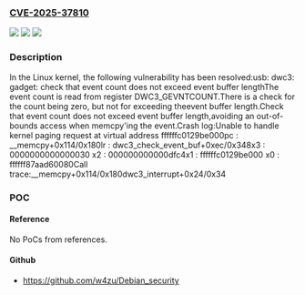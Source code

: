 ### [CVE-2025-37810](https://cve.mitre.org/cgi-bin/cvename.cgi?name=CVE-2025-37810)
![](https://img.shields.io/static/v1?label=Product&message=Linux&color=blue)
![](https://img.shields.io/static/v1?label=Version&message=72246da40f3719af3bfd104a2365b32537c27d83%3C%20015c39f38e69a491d2abd5e98869a500a9459b3b%20&color=brighgreen)
![](https://img.shields.io/static/v1?label=Vulnerability&message=n%2Fa&color=brighgreen)

### Description

In the Linux kernel, the following vulnerability has been resolved:usb: dwc3: gadget: check that event count does not exceed event buffer lengthThe event count is read from register DWC3_GEVNTCOUNT.There is a check for the count being zero, but not for exceeding theevent buffer length.Check that event count does not exceed event buffer length,avoiding an out-of-bounds access when memcpy'ing the event.Crash log:Unable to handle kernel paging request at virtual address ffffffc0129be000pc : __memcpy+0x114/0x180lr : dwc3_check_event_buf+0xec/0x348x3 : 0000000000000030 x2 : 000000000000dfc4x1 : ffffffc0129be000 x0 : ffffff87aad60080Call trace:__memcpy+0x114/0x180dwc3_interrupt+0x24/0x34

### POC

#### Reference
No PoCs from references.

#### Github
- https://github.com/w4zu/Debian_security

